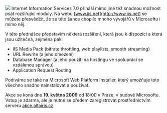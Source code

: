 <!-- dcterms:identifier = aspnetcz#231 -->
<!-- dcterms:title = Pozvánka na akci o dostupných rozšířeních IIS 7.0 -->
<!-- dcterms:abstract = Jednou z novinek v Internet Information Services 7.0 je také možnost snadno psát rozšiřující moduly pro něj. Zvu vás na akci, kde se podíváme na některé z nich -->
<!-- np9:categoryId = 6 -->
<!-- x4w:category = Akce a události -->
<!-- np9:authorId = 1 -->
<!-- np9:authorEmail = michal.valasek@altairis.cz -->
<!-- dcterms:creator = Michal Altair Valášek -->
<!-- dcterms:created = 2009-05-10T22:02:12.297+02:00 -->
<!-- dcterms:dateAccepted = 2009-05-10T22:02:12.297+02:00 -->

![](https://www.cdn.altairis.cz/Blog/2009/20090510-image_5.png) Internet Information Services 7.0 přináší mimo jiné též snadnou možnost psát rozšiřující moduly. Na webu [www.iis.net](http://www.iis.net) se můžete přesvědčit, že se této šance chopilo mnoho vývojářů v Microsoftu i mimo něj.

V této přednášce představím některá rozšíření, která jsou k dispozici a která jsou užitečná, zejména pak:

*   IIS Media Pack (bitrate throttling, web playlists, smooth streaming) 
*   URL Rewrite (a jeho omezení) 
*   Database Manager (a jeho použití na hostingu ve spolupráci se vzdálenou správou) 
*   Application Request Routing   

Podíváme se také na Microsoft Web Platform Installer, který umožňuje toto všechno snadno nainstalovat a používat.

Akce se koná dne **19. května 2009** od 18:00 v Praze, v budově Microsoftu. Vstup je zdarma, ale je nutné se předem zaregistrovat prostřednictvím serveru [akce.altairis.cz](http://akce.altairis.cz/Events/291.aspx).